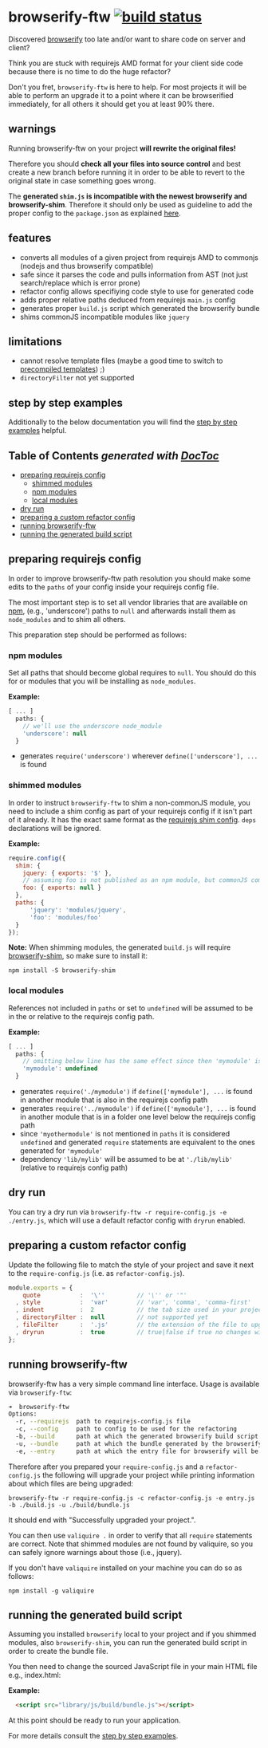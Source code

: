 # browserify-ftw [![build status](https://secure.travis-ci.org/thlorenz/browserify-ftw.png)](http://next.travis-ci.org/thlorenz/browserify-ftw)

Discovered [browserify](https://github.com/substack/node-browserify) too late and/or want to share code on server
and client?

Think you are stuck with requirejs AMD format for your client side code because there is no time to do the huge refactor?

Don't you fret, `browserify-ftw` is here to help. For most projects it will be able to perform an upgrade it to a point
where it can be browserified immediately, for all others it should get you at least 90% there.

## warnings

Running browserify-ftw on your project **will rewrite the original files!**

Therefore you should **check all your files into source control** and best create a new branch before running it in order to be able to revert to the original state in case something goes wrong.

The **generated `shim.js` is incompatible with the newest browserify and browserify-shim**. Therefore it should only be
used as guideline to add the proper config to the `package.json` as explained
[here](https://github.com/thlorenz/browserify-shim#b-config-inside-packagejson-with-aliases).

## features

- converts all modules of a given project from requirejs AMD to commonjs (nodejs and thus browserify compatible)
- safe since it parses the code and pulls information from AST (not just search/replace which is error prone)
- refactor config allows specifiying code style to use for generated code
- adds proper relative paths deduced from requirejs `main.js` config
- generates proper `build.js` script which generated the browserify bundle
- shims commonJS incompatible modules like `jquery`

## limitations

- cannot resolve template files (maybe a good time to switch to [precompiled
  templates](https://github.com/wycats/handlebars.js/#precompiling-templates)) ;)
- `directoryFilter` not yet supported

## step by step examples

Additionally to the below documentation you will find the [step by step
examples](https://github.com/thlorenz/browserify-ftw/tree/master/examples) helpful.

## **Table of Contents**  *generated with [DocToc](http://doctoc.herokuapp.com/)*

- [preparing requirejs config](#preparing-requirejs-config)
  - [shimmed modules](#shimmed-modules)
  - [npm modules](#npm-modules)
  - [local modules](#local-modules)
- [dry run](#dry-run)
- [preparing a custom refactor config](#preparing-a-custom-refactor-config)
- [running browserify-ftw](#running-browserify-ftw)
- [running the generated build script](#running-the-generated-build-script)

## preparing requirejs config

In order to improve browserify-ftw path resolution you should make some edits to the `paths` of your config inside your
requirejs config file.

The most important step is to set all vendor libraries that are available on [npm](https://npmjs.org/), (e.g.,
'underscore') paths to `null` and afterwards install them as `node_modules` and to shim all others.

This preparation step should be performed as follows:

### npm modules

Set all paths that should become global requires to `null`. You should do this for or modules that you will be
installing as `node_modules`.

**Example:**

```js
[ ... ]
  paths: {
    // we'll use the underscore node_module
    'underscore': null
  }
``` 

- generates `require('underscore')` wherever `define(['underscore'], ...` is found


### shimmed modules

In order to instruct `browserify-ftw` to shim a non-commonJS module, you need to include a shim config as part of your
requirejs config if it isn't part of it already. It has the exact same format as the [requirejs shim
config](http://requirejs.org/docs/api.html#config-shim). `deps` declarations will be ignored.

**Example:**

```js
require.config({ 
  shim: {
    jquery: { exports: '$' },
    // assuming foo is not published as an npm module, but commonJS compatible
    foo: { exports: null }
  },
  paths: {
      'jquery': 'modules/jquery',
      'foo': 'modules/foo'
  }
});
```

**Note:** When shimming modules, the generated `build.js` will require [browserify-shim](https://github.com/thlorenz/browserify-shim), 
so make sure to install it:

    npm install -S browserify-shim

### local modules

References not included in `paths` or set to `undefined` will be assumed to be in the or relative to the requirejs
config path.

**Example:**

```js
[ ... ]
  paths: {
    // omitting below line has the same effect since then 'mymodule' is undefined as well
    'mymodule': undefined
  }
``` 

- generates `require('./mymodule')` if `define(['mymodule'], ...` is found in another module that is also in the requirejs config path
- generates `require('../mymodule')` if `define(['mymodule'], ...` is found in another module that is in a folder one level below the requirejs config path
- since `'myothermodule'` is not mentioned in `paths` it is considered `undefined` and generated `require` statements are equivalent to the ones generated for `'mymodule'`
- dependency `'lib/mylib'` will be assumed to be at `'./lib/mylib'` (relative to requirejs config path)

## dry run

You can try a dry run via `browserify-ftw -r require-config.js -e ./entry.js`, which will use a default refactor config with
`dryrun` enabled.

## preparing a custom refactor config

Update the following file to match the style of your project and save it next to the `require-config.js` (i.e. as
`refactor-config.js`).

```js
module.exports = {
    quote           :  '\''         // '\'' or '"'
  , style           :  'var'        // 'var', 'comma', 'comma-first'
  , indent          :  2            // the tab size used in your project
  , directoryFilter :  null         // not supported yet
  , fileFilter      :  '.js'        // the extension of the file to upgrade
  , dryrun          :  true         // true|false if true no changes will be written to upgraded files
};
```

## running browserify-ftw

browserify-ftw has a very simple command line interface. Usage is available via `browserify-ftw`:

```sh
➜  browserify-ftw  
Options:
  -r, --requirejs  path to requirejs-config.js file                                             [required]
  -c, --config     path to config to be used for the refactoring                                [default: (built in refactor config)]
  -b, --build      path at which the generated browserify build script should be saved          [default: "./build.js"]
  -u, --bundle     path at which the bundle generated by the browserify build should be saved   [default: "./bundle.js"]
  -e, --entry      path at which the entry file for browserify will be located                  [required]
```

Therefore after you prepared your `require-config.js` and a `refactor-config.js` the following will upgrade your project
while printing information about which files are being upgraded:

    browserify-ftw -r require-config.js -c refactor-config.js -e entry.js -b ./build.js -u ./build/bundle.js

It should end with "Successfully upgraded your project.".

You can then use `valiquire .` in order to verify that all `require` statements are correct. Note that shimmed modules
are not found by valiquire, so you can safely ignore warnings about those (i.e., jquery).

If you don't have `valiquire` installed on your machine you can do so as follows:

    npm install -g valiquire

## running the generated build script

Assuming you installed `browserify` local to your project and if you shimmed modules, also `browserify-shim`, you can run the generated build
script in order to create the bundle file. 

You then need to change the sourced JavaScript file in your main HTML file e.g., index.html:

**Example:**

```html
  <script src="library/js/build/bundle.js"></script>
```

At this point should be ready to run your application.

For more details consult the [step by step examples](https://github.com/thlorenz/browserify-ftw/tree/master/examples).


